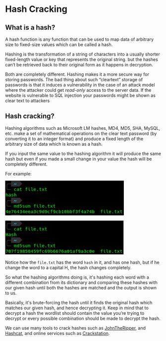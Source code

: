 # Hash Cracking

## What is a hash?

A hash function is any function that can be used to map data of arbitrary size to fixed-size values which can be called a hash.&#x20;

Hashing is the transformation of a string of characters into a usually shorter fixed-length value or key that represents the original string. but the hashes can’t be retrieved back to their original form as it happens in decryption.&#x20;

Both are completely different. Hashing makes it a more secure way for storing passwords. The bad thing about such “cleartext” storage of passwords is that it induces a vulnerability in the case of an attack model where the attacker could get _read-only_ access to the server data. If the website is vulnerable to SQL injection your passwords might be shown as clear text to attackers

## Hash cracking?

Hashing algorithms such as Microsoft LM hashes, MD4, MD5, SHA, MySQL, etc. make a set of mathematical operations on the clear text password (by converting it to an integer format) and produce a fixed length of the arbitrary size of data which is known as a hash.

If you input the same value to the hashing algorithm it will produce the same hash but even if you made a small change in your value the hash will be completely different.

For example:

![](<../../../.gitbook/assets/image (101) (1).png>)

![](<../../../.gitbook/assets/image (396).png>)

Notice how the `file.txt` has the word `hash` in it, and has one hash, but if he change the word to a capital H, the hash changes completely.

So what the hashing algorithms doing is, it's hashing each word with a different combination from its dictionary and comparing these hashes with our given hash until both the hashes are matched and the output is shown to us.

Basically, it's brute-forcing the hash until it finds the original hash which matches our given hash, and hence decrypting it. Keep in mind that to decrypt a hash the wordlist should contain the value you’re trying to decrypt or every possible combination should be made to decrypt the hash.

We can use many tools to crack hashes such as [JohnTheRipper](johntheripper.md), and [Hashcat](hashcat.md), and online services such as [Crackstation](https://crackstation.net/).
